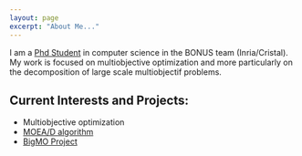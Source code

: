 ```yaml
---
layout: page
excerpt: "About Me..."
---
```


I am a [Phd Student](/research/) in computer science in the BONUS team (Inria/Cristal). My work is focused on multiobjective optimization and more particularly on the decomposition of large scale multiobjectif problems.

## Current Interests and Projects:

- Multiobjective optimization
- [MOEA/D algorithm](https://sites.google.com/view/moead/home)
- [BigMO Project](https://sites.google.com/view/bigmo/home)
